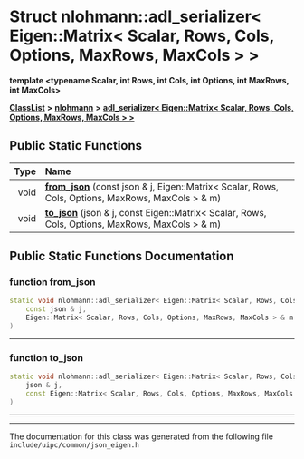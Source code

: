 

# Struct nlohmann::adl\_serializer&lt; Eigen::Matrix&lt; Scalar, Rows, Cols, Options, MaxRows, MaxCols &gt; &gt;

**template &lt;typename Scalar, int Rows, int Cols, int Options, int MaxRows, int MaxCols&gt;**



[**ClassList**](annotated.md) **>** [**nlohmann**](namespacenlohmann.md) **>** [**adl\_serializer&lt; Eigen::Matrix&lt; Scalar, Rows, Cols, Options, MaxRows, MaxCols &gt; &gt;**](structnlohmann_1_1adl__serializer_3_01_eigen_1_1_matrix_3_01_scalar_00_01_rows_00_01_cols_00_01_761cd29d85d72c4c15331d22893c1439.md)












































## Public Static Functions

| Type | Name |
| ---: | :--- |
|  void | [**from\_json**](#function-from_json) (const json & j, Eigen::Matrix&lt; Scalar, Rows, Cols, Options, MaxRows, MaxCols &gt; & m) <br> |
|  void | [**to\_json**](#function-to_json) (json & j, const Eigen::Matrix&lt; Scalar, Rows, Cols, Options, MaxRows, MaxCols &gt; & m) <br> |


























## Public Static Functions Documentation




### function from\_json 

```C++
static void nlohmann::adl_serializer< Eigen::Matrix< Scalar, Rows, Cols, Options, MaxRows, MaxCols > >::from_json (
    const json & j,
    Eigen::Matrix< Scalar, Rows, Cols, Options, MaxRows, MaxCols > & m
) 
```




<hr>



### function to\_json 

```C++
static void nlohmann::adl_serializer< Eigen::Matrix< Scalar, Rows, Cols, Options, MaxRows, MaxCols > >::to_json (
    json & j,
    const Eigen::Matrix< Scalar, Rows, Cols, Options, MaxRows, MaxCols > & m
) 
```




<hr>

------------------------------
The documentation for this class was generated from the following file `include/uipc/common/json_eigen.h`

